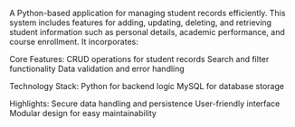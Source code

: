 A Python-based application for managing student records efficiently. This system includes features for adding, updating, deleting, and retrieving student information such as personal details, academic performance, and course enrollment. 
It incorporates:

Core Features:
CRUD operations for student records
Search and filter functionality
Data validation and error handling

Technology Stack:
Python for backend logic
MySQL for database storage

Highlights:
Secure data handling and persistence
User-friendly interface
Modular design for easy maintainability
